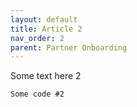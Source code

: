 ```yaml
---
layout: default
title: Article 2
nav_order: 2
parent: Partner Onboarding
---
```


Some text here 2

```
Some code #2
```
